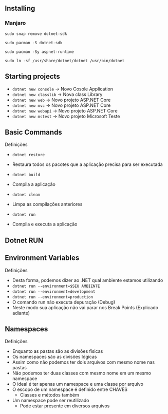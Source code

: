 
## Installing 

### Manjaro

`sudo snap remove dotnet-sdk`

`sudo pacman -S dotnet-sdk`

`sudo pacman -Sy aspnet-runtime`

`sudo ln -sf /usr/share/dotnet/dotnet /usr/bin/dotnet`



## Starting projects
- `dotnet new console` -> Novo Cosole Application
- `dotnet new classlib` -> Nova class Library
- `dotnet new web` -> Novo projeto ASP.NET Core
- `dotnet new mvc` -> Novo projeto ASP.NET Core
- `dotnet new webapi` -> Novo projeto ASP.NET Core
- `dotnet new mstest` -> Novo projeto Microsoft Teste

## Basic Commands

Definições
- `dotnet restore`
- Restaura todos os pacotes que a aplicação precisa para ser executada

- `dotnet build`
- Compila a aplicação

- `dotnet clean`
- Limpa as compilações anteriores

- `dotnet run`
- Compila e executa a aplicação

## Dotnet RUN 

## Environment Variables

Definições
- Desta forma, podemos dizer ao .NET qual ambiente estamos utilizando
- `dotnet run --environment=$SEU AMBIENTE`
- `dotnet run --environment=development`
- `dotnet run --environment=production`
- O comando run não executa depuração (Debug)
- Neste modo sua aplicação não vai parar nos Break Points (Explicado adiante)

## Namespaces

Definições
- Enquanto as pastas são as divisões físicas
- Os namespaces são as divisões lógicas
- Assim como não podemos ter dois arquivos com mesmo nome nas pastas
- Não podemos ter duas classes com mesmo nome em um mesmo namespace
- O ideal é ter apenas um namespace e uma classe por arquivo
- O escopo de um namespace é definido entre CHAVES
  - Classes e métodos também
- Um namespace pode ser reutilizado
  - Pode estar presente em diversos arquivos